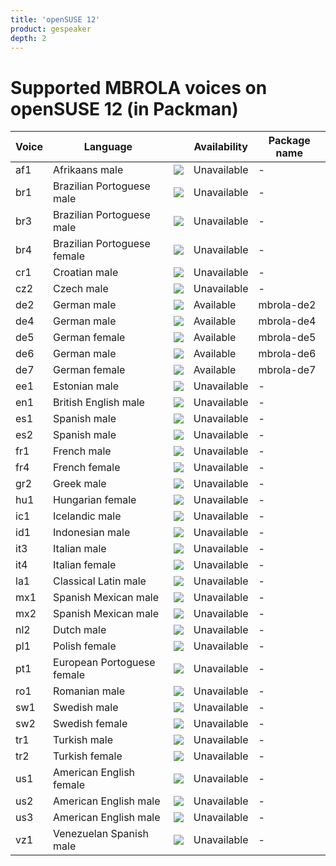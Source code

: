 ```yaml
---
title: 'openSUSE 12'
product: gespeaker
depth: 2
---
```


# Supported MBROLA voices on openSUSE 12 (in Packman)

| **Voice** | **Language**                |                             | **Availability** | **Package name**  |
| --------- | --------------------------- | --------------------------- | ---------------- | ----------------- |
| af1       | Afrikaans male              | ![](/resources/gtk-no.png)  | Unavailable      | -                 |
| br1       | Brazilian Portoguese male   | ![](/resources/gtk-no.png)  | Unavailable      | -                 |
| br3       | Brazilian Portoguese male   | ![](/resources/gtk-no.png)  | Unavailable      | -                 |
| br4       | Brazilian Portoguese female | ![](/resources/gtk-no.png)  | Unavailable      | -                 |
| cr1       | Croatian male               | ![](/resources/gtk-no.png)  | Unavailable      | -                 |
| cz2       | Czech male                  | ![](/resources/gtk-no.png)  | Unavailable      | -                 |
| de2       | German male                 | ![](/resources/gtk-yes.png) | Available        | mbrola-de2        |
| de4       | German male                 | ![](/resources/gtk-yes.png) | Available        | mbrola-de4        |
| de5       | German female               | ![](/resources/gtk-yes.png) | Available        | mbrola-de5        |
| de6       | German male                 | ![](/resources/gtk-yes.png) | Available        | mbrola-de6        |
| de7       | German female               | ![](/resources/gtk-yes.png) | Available        | mbrola-de7        |
| ee1       | Estonian male               | ![](/resources/gtk-no.png)  | Unavailable      | -                 |
| en1       | British English male        | ![](/resources/gtk-no.png)  | Unavailable      | -                 |
| es1       | Spanish male                | ![](/resources/gtk-no.png)  | Unavailable      | -                 |
| es2       | Spanish male                | ![](/resources/gtk-no.png)  | Unavailable      | -                 |
| fr1       | French male                 | ![](/resources/gtk-no.png)  | Unavailable      | -                 |
| fr4       | French female               | ![](/resources/gtk-no.png)  | Unavailable      | -                 |
| gr2       | Greek male                  | ![](/resources/gtk-no.png)  | Unavailable      | -                 |
| hu1       | Hungarian female            | ![](/resources/gtk-no.png)  | Unavailable      | -                 |
| ic1       | Icelandic male              | ![](/resources/gtk-no.png)  | Unavailable      | -                 |
| id1       | Indonesian male             | ![](/resources/gtk-no.png)  | Unavailable      | -                 |
| it3       | Italian male                | ![](/resources/gtk-no.png)  | Unavailable      | -                 |
| it4       | Italian female              | ![](/resources/gtk-no.png)  | Unavailable      | -                 |
| la1       | Classical Latin male        | ![](/resources/gtk-no.png)  | Unavailable      | -                 |
| mx1       | Spanish Mexican male        | ![](/resources/gtk-no.png)  | Unavailable      | -                 |
| mx2       | Spanish Mexican male        | ![](/resources/gtk-no.png)  | Unavailable      | -                 |
| nl2       | Dutch male                  | ![](/resources/gtk-no.png)  | Unavailable      | -                 |
| pl1       | Polish female               | ![](/resources/gtk-no.png)  | Unavailable      | -                 |
| pt1       | European Portoguese female  | ![](/resources/gtk-no.png)  | Unavailable      | -                 |
| ro1       | Romanian male               | ![](/resources/gtk-no.png)  | Unavailable      | -                 |
| sw1       | Swedish male                | ![](/resources/gtk-no.png)  | Unavailable      | -                 |
| sw2       | Swedish female              | ![](/resources/gtk-no.png)  | Unavailable      | -                 |
| tr1       | Turkish male                | ![](/resources/gtk-no.png)  | Unavailable      | -                 |
| tr2       | Turkish female              | ![](/resources/gtk-no.png)  | Unavailable      | -                 |
| us1       | American English female     | ![](/resources/gtk-no.png)  | Unavailable      | -                 |
| us2       | American English male       | ![](/resources/gtk-no.png)  | Unavailable      | -                 |
| us3       | American English male       | ![](/resources/gtk-no.png)  | Unavailable      | -                 |
| vz1       | Venezuelan Spanish male     | ![](/resources/gtk-no.png)  | Unavailable      | -                 |
